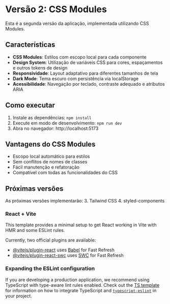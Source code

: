 # Versão 2: CSS Modules

Esta é a segunda versão da aplicação, implementada utilizando CSS Modules.

## Características

- **CSS Modules**: Estilos com escopo local para cada componente
- **Design System**: Utilização de variáveis CSS para cores, espaçamentos e outros tokens de design
- **Responsividade**: Layout adaptativo para diferentes tamanhos de tela
- **Dark Mode**: Tema escuro com persistência via localStorage
- **Acessibilidade**: Navegação por teclado, contraste adequado e atributos ARIA

## Como executar

1. Instale as dependências: `npm install`
2. Execute em modo de desenvolvimento: `npm run dev`
3. Abra no navegador: http://localhost:5173

## Vantagens do CSS Modules

- Escopo local automático para estilos
- Sem conflitos de nomes de classes
- Fácil manutenção e refatoração
- Compatível com todas as funcionalidades do CSS

## Próximas versões

As próximas versões implementarão:
3. Tailwind CSS
4. styled-components


### React + Vite

This template provides a minimal setup to get React working in Vite with HMR and some ESLint rules.

Currently, two official plugins are available:

- [@vitejs/plugin-react](https://github.com/vitejs/vite-plugin-react/blob/main/packages/plugin-react) uses [Babel](https://babeljs.io/) for Fast Refresh
- [@vitejs/plugin-react-swc](https://github.com/vitejs/vite-plugin-react/blob/main/packages/plugin-react-swc) uses [SWC](https://swc.rs/) for Fast Refresh

### Expanding the ESLint configuration

If you are developing a production application, we recommend using TypeScript with type-aware lint rules enabled. Check out the [TS template](https://github.com/vitejs/vite/tree/main/packages/create-vite/template-react-ts) for information on how to integrate TypeScript and [`typescript-eslint`](https://typescript-eslint.io) in your project.

